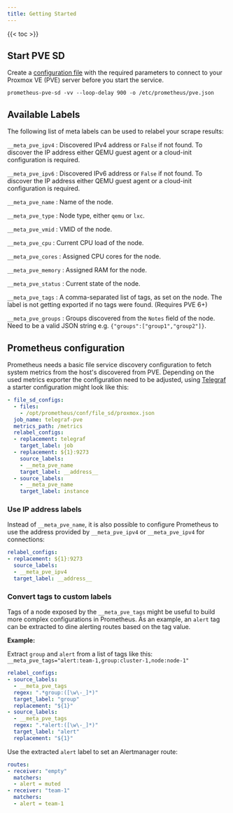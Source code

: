 ```yaml
---
title: Getting Started
---
```


{{< toc >}}

## Start PVE SD

Create a [configuration file](/configuration/defaults/) with the required parameters to connect to your Proxmox VE (PVE) server before you start the service.

```Shell
prometheus-pve-sd -vv --loop-delay 900 -o /etc/prometheus/pve.json
```

## Available Labels

The following list of meta labels can be used to relabel your scrape results:

`__meta_pve_ipv4`
: Discovered IPv4 address or `False` if not found. To discover the IP address either QEMU guest agent or a cloud-init configuration is required.

`__meta_pve_ipv6`
: Discovered IPv6 address or `False` if not found. To discover the IP address either QEMU guest agent or a cloud-init configuration is required.

`__meta_pve_name`
: Name of the node.

`__meta_pve_type`
: Node type, either `qemu` or `lxc`.

`__meta_pve_vmid`
: VMID of the node.

`__meta_pve_cpu`
: Current CPU load of the node.

`__meta_pve_cores`
: Assigned CPU cores for the node.

`__meta_pve_memory`
: Assigned RAM for the node.

`__meta_pve_status`
: Current state of the node.

`__meta_pve_tags`
: A comma-separated list of tags, as set on the node. The label is not getting exported if no tags were found. (Requires PVE 6+)

`__meta_pve_groups`
: Groups discovered from the `Notes` field of the node. Need to be a valid JSON string e.g. `{"groups":["group1","group2"]}`.

## Prometheus configuration

Prometheus needs a basic file service discovery configuration to fetch system metrics from the host's discovered from PVE. Depending on the used metrics exporter the configuration need to be adjusted, using [Telegraf](https://github.com/influxdata/telegraf/#telegraf) a starter configuration might look like this:

```YAML
- file_sd_configs:
  - files:
    - /opt/prometheus/conf/file_sd/proxmox.json
  job_name: telegraf-pve
  metrics_path: /metrics
  relabel_configs:
  - replacement: telegraf
    target_label: job
  - replacement: ${1}:9273
    source_labels:
    - __meta_pve_name
    target_label: __address__
  - source_labels:
    - __meta_pve_name
    target_label: instance
```

### Use IP address labels

Instead of `__meta_pve_name`, it is also possible to configure Prometheus to use the address provided by `__meta_pve_ipv4` or `__meta_pve_ipv4` for connections:

```YAML
relabel_configs:
- replacement: ${1}:9273
  source_labels:
  - __meta_pve_ipv4
  target_label: __address__
```

### Convert tags to custom labels

Tags of a node exposed by the `__meta_pve_tags` might be useful to build more complex configurations in Prometheus. As an example, an `alert` tag can be extracted to dine alerting routes based on the tag value.

**Example:**

Extract `group` and `alert` from a list of tags like this: `__meta_pve_tags="alert:team-1,group:cluster-1,node:node-1"`

```YAML
relabel_configs:
- source_labels:
  - __meta_pve_tags
  regex: ".*group:([\w\-_]*)"
  target_label: "group"
  replacement: "${1}"
- source_labels:
  - __meta_pve_tags
  regex: ".*alert:([\w\-_]*)"
  target_label: "alert"
  replacement: "${1}"
```

Use the extracted `alert` label to set an Alertmanager route:

```YAML
routes:
- receiver: "empty"
  matchers:
  - alert = muted
- receiver: "team-1"
  matchers:
  - alert = team-1
```
